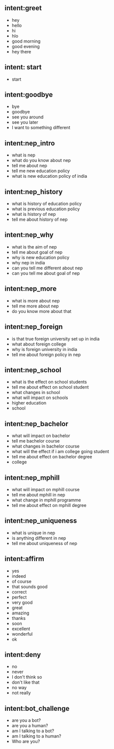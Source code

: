 ## intent:greet
- hey
- hello
- hi
- hlo
- good morning
- good evening
- hey there

## intent: start
- start


## intent:goodbye
- bye
- goodbye
- see you around
- see you later
- I want to something different

## intent:nep_intro
- what is nep
- what do you know about nep
- tell me about nep
- tell me new education policy
- what is new education policy of india

## intent:nep_history
- what is history of education policy
- what is previous education policy
- what is history of nep
- tell me about history of nep

## intent:nep_why
- what is the aim of nep
- tell me about goal of nep
- why is new education policy
- why nep in india
- can you tell me different about nep
- can you tell me about goal of nep

## intent:nep_more
- what is more about nep
- tell me more about nep
- do you know more about that

## intent:nep_foreign
- is that true foreign university set up in india
- what about foreign college
- why is foreign university in india
- tell me about foreign policy in nep

## intent:nep_school
- what is the effect on school students
- tell me about effect on school student
- what changes in school
- what will impact on schools
- higher education
- school

## intent:nep_bachelor
- what will impact on bachelor
- tell me bachelor course
- what changes in bachelor course
- what will the effect if i am college going student
- tell me about effect on bachelor degree
- college

## intent:nep_mphill
- what will impact on mphill course
- tell me about mphill in nep
- what change in mphill programme
- tell me about effect on mphill degree

## intent:nep_uniqueness
- what is unique in nep
- is anything different in nep
- tell me about uniqueness of nep

## intent:affirm
- yes
- indeed
- of course
- that sounds good
- correct
- perfect
- very good
- great
- amazing
- thanks
- soon
- excellent
- wonderful
- ok

## intent:deny
- no
- never
- I don't think so
- don't like that
- no way
- not really


## intent:bot_challenge
- are you a bot?
- are you a human?
- am I talking to a bot?
- am I talking to a human?
- Who are you?
